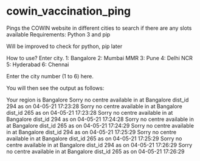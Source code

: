 # cowin_vaccination_ping
Pings the COWIN website in different cities to search if there are any slots available
Requirements: Python 3 and pip

Will be improved to check for python, pip later

How to use?
Enter city.
1: Bangalore
2: Mumbai MMR
3: Pune
4: Delhi NCR
5: Hyderabad
6: Chennai

Enter the city number (1 to 6) here.

You will then see the output as follows:

Your region is Bangalore
Sorry no centre available in at Bangalore dist_id 294 as on 04-05-21 17:23:28
Sorry no centre available in at Bangalore dist_id 265 as on 04-05-21 17:23:28
Sorry no centre available in at Bangalore dist_id 294 as on 04-05-21 17:24:28
Sorry no centre available in at Bangalore dist_id 265 as on 04-05-21 17:24:29
Sorry no centre available in at Bangalore dist_id 294 as on 04-05-21 17:25:29
Sorry no centre available in at Bangalore dist_id 265 as on 04-05-21 17:25:29
Sorry no centre available in at Bangalore dist_id 294 as on 04-05-21 17:26:29
Sorry no centre available in at Bangalore dist_id 265 as on 04-05-21 17:26:29

